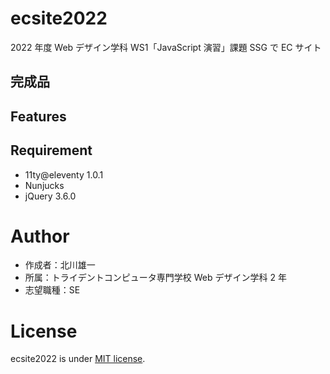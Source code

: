 # ecsite2022

<!-- 初期データは削除します。 -->

2022 年度 Web デザイン学科 WS1「JavaScript 演習」課題 SSG で EC サイト

## 完成品

<!-- 完成後、ここにURLを貼ってください。-->

## Features

<!-- セールスポイントや差別化などを説明する。-->

## Requirement

- 11ty@eleventy 1.0.1
- Nunjucks
- jQuery 3.6.0

# Author

- 作成者：北川雄一
- 所属：トライデントコンピュータ専門学校 Web デザイン学科 2 年
- 志望職種：SE

# License

ecsite2022 is under [MIT license](https://en.wikipedia.org/wiki/MIT_License).
